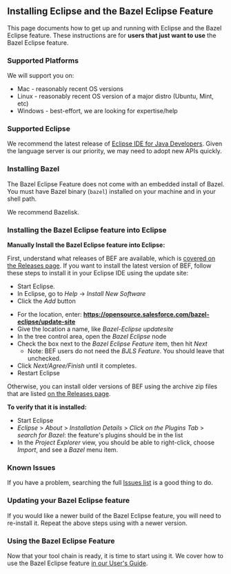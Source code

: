 ## Installing Eclipse and the Bazel Eclipse Feature

This page documents how to get up and running with Eclipse and the Bazel Eclipse feature.
These instructions are for **users that just want to use** the Bazel Eclipse feature.


### Supported Platforms

We will support you on:
- Mac - reasonably recent OS versions
- Linux - reasonably recent OS version of a major distro (Ubuntu, Mint, etc)
- Windows - best-effort, we are looking for expertise/help


### Supported Eclipse

We recommend the latest release of [Eclipse IDE for Java Developers](https://www.eclipse.org/downloads/packages/).
Given the language server is our priority, we may need to adopt new APIs quickly.

### Installing Bazel

The Bazel Eclipse Feature does not come with an embedded install of Bazel.
You must have Bazel binary (`bazel`) installed on your machine and in your shell path.

We recommend Bazelisk.


### Installing the Bazel Eclipse feature into Eclipse

**Manually Install the Bazel Eclipse feature into Eclipse:**

First, understand what releases of BEF are available, which is [covered on the Releases page](releases.md).
If you want to install the latest version of BEF, follow these steps to install it in your Eclipse IDE using the update site:

- Start Eclipse.
- In Eclipse, go to *Help* -> *Install New Software*
- Click the *Add* button
<!-- markdown-link-check-disable-next-line -->
- For the location, enter: **https://opensource.salesforce.com/bazel-eclipse/update-site**
- Give the location a name, like *Bazel-Eclipse updatesite*
- In the tree control area, open the *Bazel Eclipse* node
- Check the box next to the *Bazel Eclipse Feature* item, then hit *Next*
  - Note: BEF users do not need the *BJLS Feature*. You should leave that unchecked.
- Click *Next/Agree/Finish* until it completes.
- Restart Eclipse

Otherwise, you can install older versions of BEF using the archive zip files that are listed [on the Releases page](releases.md).

**To verify that it is installed:**
- Start Eclipse
- *Eclipse* > *About* > *Installation Details* > *Click on the Plugins Tab* > *search for Bazel*: the feature's plugins should be in the list
- In the *Project Explorer* view, you should be able to right-click, choose *Import*, and see a *Bazel* menu item.

### Known Issues

If you have a problem, searching the full [Issues list](https://github.com/salesforce/bazel-eclipse/issues)
  is a good thing to do.

### Updating your Bazel Eclipse feature

If you would like a newer build of the Bazel Eclipse feature, you will need to re-install it.
Repeat the above steps using with a newer version.

### Using the Bazel Eclipse Feature

Now that your tool chain is ready, it is time to start using it.
We cover how to use the Bazel Eclipse feature [in our User's Guide](using_the_feature.md).
